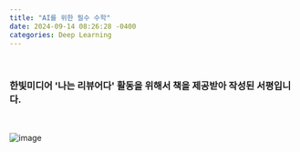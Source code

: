 ```yaml
---
title: "AI를 위한 필수 수학"
date: 2024-09-14 08:26:28 -0400
categories: Deep Learning
---
```


<br>

### 한빛미디어 '나는 리뷰어다' 활동을 위해서 책을 제공받아 작성된 서평입니다.

<br>

![image](https://github.com/user-attachments/assets/84d17f90-2b88-4c3c-86b4-5cf143f2fed5)

<br>
